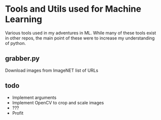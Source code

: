 # Tools and Utils used for Machine Learning 

Various tools used in my adventures in ML. While many of these tools exist in other repos, the main point of these were to increase my understanding of python.

## grabber.py

Download images from ImageNET list of URLs

## todo

* Implement arguments 
* Implement OpenCV to crop and scale images 
* ???
* Profit
